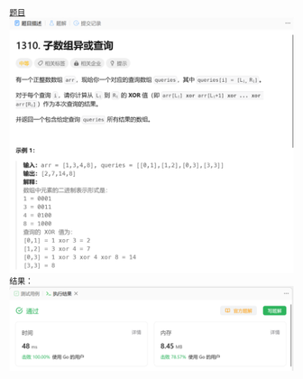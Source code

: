 [题目](https://leetcode.cn/problems/xor-queries-of-a-subarray/)
![pic](img.png)
结果：
![pic](result.png)